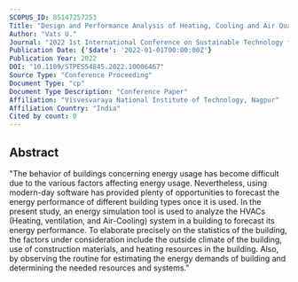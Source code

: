 ```yaml
---
SCOPUS_ID: 85147257253
Title: "Design and Performance Analysis of Heating, Cooling and Air Quality in a Sustainable Building using eQUEST"
Author: "Vats U."
Journal: "2022 1st International Conference on Sustainable Technology for Power and Energy Systems, STPES 2022"
Publication Date: {'$date': '2022-01-01T00:00:00Z'}
Publication Year: 2022
DOI: "10.1109/STPES54845.2022.10006467"
Source Type: "Conference Proceeding"
Document Type: "cp"
Document Type Description: "Conference Paper"
Affiliation: "Visvesvaraya National Institute of Technology, Nagpur"
Affiliation Country: "India"
Cited by count: 0
---
```


## Abstract
"The behavior of buildings concerning energy usage has become difficult due to the various factors affecting energy usage. Nevertheless, using modern-day software has provided plenty of opportunities to forecast the energy performance of different building types once it is used. In the present study, an energy simulation tool is used to analyze the HVACs (Heating, ventilation, and Air-Cooling) system in a building to forecast its energy performance. To elaborate precisely on the statistics of the building, the factors under consideration include the outside climate of the building, use of construction materials, and heating resources in the building. Also, by observing the routine for estimating the energy demands of building and determining the needed resources and systems."
